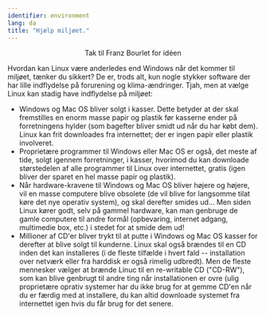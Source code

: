 ```yaml
---
identifier: environment
lang: da
title: "Hjælp miljøet."
---
```


<p align="center">Tak til Franz Bourlet for idéen

Hvordan kan Linux være anderledes end Windows når det kommer til miljøet, tænker du sikkert? De er, trods alt, kun nogle stykker software der har lille indflydelse på forurening og klima-ændringer. Tjah, men at vælge Linux kan stadig have indflydelse på miljøet:

<ul>

<li>Windows og Mac OS bliver solgt i kasser. Dette betyder at der skal fremstilles en enorm masse papir og plastik før kasserne ender på forretningens hylder (som bagefter bliver smidt ud når du har købt dem). Linux kan frit downloades fra internettet; der er ingen papir eller plastik involveret.</li>

<li>Proprietære programmer til Windows eller Mac OS er også, det meste af tide, solgt igennem forretninger, i kasser, hvorimod du kan downloade størstedelen af alle programmer til Linux over internettet, gratis (igen bliver der sparet en hel masse papir og plastik).</li>

<li>Når hardware-kravene til Windows og Mac OS bliver højere og højere, vil en masse computere blive obsolete (de vil blive for langsomme tilat køre det nye operativ system), og skal derefter smides ud... Men siden Linux kører godt, selv på gammel hardware, kan man genbruge de gamle computere til andre formål (opbevaring, internet adgang, multimedie box, etc.) i stedet for at smide dem ud!</li>

<li>Millioner af CD'er bliver trykt til at putte i Windows og Mac OS kasser for derefter at blive solgt til kunderne. Linux skal også brændes til en CD inden det kan installeres (i de fleste tilfælde i hvert fald -- installation over netværk eller fra harddisk er også rimelig udbredt). Men de fleste mennesker vælger at brænde Linuc til en re-writable CD ("CD-RW"), som kan blive genbrugt til andre ting når installationen er ovre (ulig proprietære oprativ systemer har du ikke brug for at gemme CD'en når du er færdig med at installere, du kan altid downloade systemet fra internettet igen hvis du får brug for det senere. </li>

</ul>




